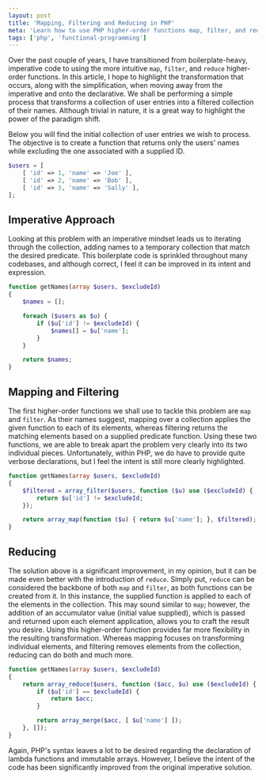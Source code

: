 ```yaml
---
layout: post
title: 'Mapping, Filtering and Reducing in PHP'
meta: 'Learn how to use PHP higher-order functions map, filter, and reduce to simplify and improve code readability.'
tags: ['php', 'functional-programming']
---
```


Over the past couple of years, I have transitioned from boilerplate-heavy, imperative code to using the more intuitive `map`, `filter`, and `reduce` higher-order functions.
In this article, I hope to highlight the transformation that occurs, along with the simplification, when moving away from the imperative and onto the declarative.
We shall be performing a simple process that transforms a collection of user entries into a filtered collection of their names.
Although trivial in nature, it is a great way to highlight the power of the paradigm shift.

<!--more-->

Below you will find the initial collection of user entries we wish to process.
The objective is to create a function that returns only the users' names while excluding the one associated with a supplied ID.

```php
$users = [
    [ 'id' => 1, 'name' => 'Joe' ],
    [ 'id' => 2, 'name' => 'Bob' ],
    [ 'id' => 3, 'name' => 'Sally' ],
];
```

## Imperative Approach

Looking at this problem with an imperative mindset leads us to iterating through the collection, adding names to a temporary collection that match the desired predicate.
This boilerplate code is sprinkled throughout many codebases, and although correct, I feel it can be improved in its intent and expression.

```php
function getNames(array $users, $excludeId)
{
    $names = [];

    foreach ($users as $u) {
        if ($u['id'] != $excludeId) {
            $names[] = $u['name'];
        }
    }

    return $names;
}
```

## Mapping and Filtering

The first higher-order functions we shall use to tackle this problem are `map` and `filter`.
As their names suggest, mapping over a collection applies the given function to each of its elements, whereas filtering returns the matching elements based on a supplied predicate function.
Using these two functions, we are able to break apart the problem very clearly into its two individual pieces.
Unfortunately, within PHP, we do have to provide quite verbose declarations, but I feel the intent is still more clearly highlighted.

```php
function getNames(array $users, $excludeId)
{
    $filtered = array_filter($users, function ($u) use ($excludeId) {
        return $u['id'] != $excludeId;
    });

    return array_map(function ($u) { return $u['name']; }, $filtered);
}
```

## Reducing

The solution above is a significant improvement, in my opinion, but it can be made even better with the introduction of `reduce`.
Simply put, `reduce` can be considered the backbone of both `map` and `filter`, as both functions can be created from it.
In this instance, the supplied function is applied to each of the elements in the collection.
This may sound similar to `map`; however, the addition of an accumulator value (initial value supplied), which is passed and returned upon each element application, allows you to craft the result you desire.
Using this higher-order function provides far more flexibility in the resulting transformation.
Whereas mapping focuses on transforming individual elements, and filtering removes elements from the collection, reducing can do both and much more.

```php
function getNames(array $users, $excludeId)
{
    return array_reduce($users, function ($acc, $u) use ($excludeId) {
        if ($u['id'] == $excludeId) {
            return $acc;
        }

        return array_merge($acc, [ $u['name'] ]);
    }, []);
}
```

Again, PHP's syntax leaves a lot to be desired regarding the declaration of lambda functions and immutable arrays.
However, I believe the intent of the code has been significantly improved from the original imperative solution.
